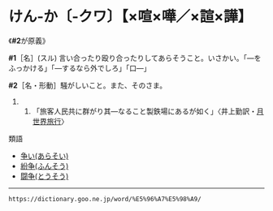 # けん‐か〔‐クワ〕【×喧×嘩／×諠×譁】
《**\#2**が原義》

**\#1**［名］(スル) 言い合ったり殴り合ったりしてあらそうこと。いさかい。「―をふっかける」「―するなら外でしろ」「口―」

**\#2**［名・形動］騒がしいこと。また、そのさま。

1.  1.  「旅客人民共に群がり其―なること製鉄場にあるが如く」〈井上勤訳・[月世界旅行](https://dictionary.goo.ne.jp/word/%E5%9C%B0%E7%90%83%E3%81%8B%E3%82%89%E6%9C%88%E3%81%B8/#jn-271504)〉
        

類語

-   [争い(あらそい)](https://dictionary.goo.ne.jp/word/%E4%BA%89%E3%81%84/#jn-7192)
-   [紛争(ふんそう)](https://dictionary.goo.ne.jp/word/%E7%B4%9B%E4%BA%89/#jn-197560)
-   [闘争(とうそう)](https://dictionary.goo.ne.jp/word/%E9%97%98%E4%BA%89/#jn-156280)

---
`https://dictionary.goo.ne.jp/word/%E5%96%A7%E5%98%A9/`